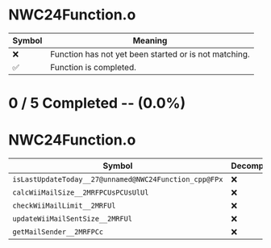 # NWC24Function.o
| Symbol | Meaning 
| ------------- | ------------- 
| :x: | Function has not yet been started or is not matching. 
| :white_check_mark: | Function is completed. 


# 0 / 5 Completed -- (0.0%)
# NWC24Function.o
| Symbol | Decompiled? |
| ------------- | ------------- |
| `isLastUpdateToday__27@unnamed@NWC24Function_cpp@FPx` | :x: |
| `calcWiiMailSize__2MRFPCUsPCUsUlUl` | :x: |
| `checkWiiMailLimit__2MRFUl` | :x: |
| `updateWiiMailSentSize__2MRFUl` | :x: |
| `getMailSender__2MRFPCc` | :x: |
